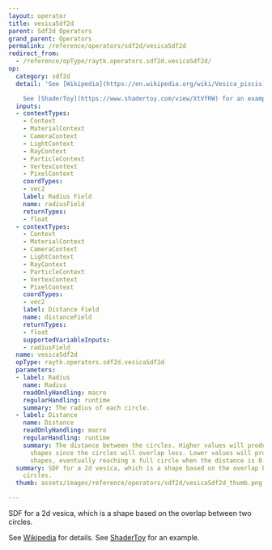 ```yaml
---
layout: operator
title: vesicaSdf2d
parent: Sdf2d Operators
grand_parent: Operators
permalink: /reference/operators/sdf2d/vesicaSdf2d
redirect_from:
  - /reference/opType/raytk.operators.sdf2d.vesicaSdf2d/
op:
  category: sdf2d
  detail: 'See [Wikipedia](https://en.wikipedia.org/wiki/Vesica_piscis) for details.

    See [ShaderToy](https://www.shadertoy.com/view/XtVfRW) for an example.'
  inputs:
  - contextTypes:
    - Context
    - MaterialContext
    - CameraContext
    - LightContext
    - RayContext
    - ParticleContext
    - VertexContext
    - PixelContext
    coordTypes:
    - vec2
    label: Radius Field
    name: radiusField
    returnTypes:
    - float
  - contextTypes:
    - Context
    - MaterialContext
    - CameraContext
    - LightContext
    - RayContext
    - ParticleContext
    - VertexContext
    - PixelContext
    coordTypes:
    - vec2
    label: Distance Field
    name: distanceField
    returnTypes:
    - float
    supportedVariableInputs:
    - radiusField
  name: vesicaSdf2d
  opType: raytk.operators.sdf2d.vesicaSdf2d
  parameters:
  - label: Radius
    name: Radius
    readOnlyHandling: macro
    regularHandling: runtime
    summary: The radius of each circle.
  - label: Distance
    name: Distance
    readOnlyHandling: macro
    regularHandling: runtime
    summary: The distance between the circles. Higher values will produce thinner
      shapes since the circles will overlap less. Lower values will produce rounder
      shapes, eventually reaching a full circle when the distance is 0.
  summary: SDF for a 2d vesica, which is a shape based on the overlap between two
    circles.
  thumb: assets/images/reference/operators/sdf2d/vesicaSdf2d_thumb.png

---
```



SDF for a 2d vesica, which is a shape based on the overlap between two circles.

See [Wikipedia](https://en.wikipedia.org/wiki/Vesica_piscis) for details.
See [ShaderToy](https://www.shadertoy.com/view/XtVfRW) for an example.